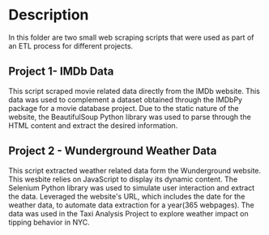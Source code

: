 # Description

In this folder are two small web scraping scripts that were used as part of an ETL process for different projects.

## Project 1- IMDb Data

This script scraped movie related data directly from the IMDb website. This data was used to complement a dataset obtained through the IMDbPy package for a movie database project. 
Due to the static nature of the website, the BeautifulSoup Python library was used to parse through the HTML content and extract the desired information.

## Project 2 - Wunderground Weather Data 

This script extracted weather related data form the Wunderground website. This wesbite relies on JavaScript to display its dynamic content. 
The Selenium Python library was used to simulate user interaction and extract the data. Leveraged the website's URL, which includes the date for the weather data, to automate data extraction for a year(365 webpages).
The data was used in the Taxi Analysis Project to explore weather impact on tipping behavior in NYC.
